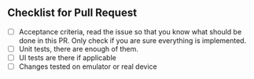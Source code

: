 ## Checklist for Pull Request
 - [ ]  Acceptance criteria, read the issue so that you know what should be done in this PR. Only check if you are sure everything is implemented.
 - [ ]  Unit tests, there are enough of them.
 - [ ]  UI tests are there if applicable
 - [ ] Changes tested on emulator or real device